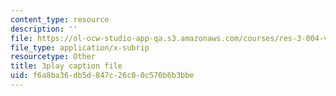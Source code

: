 ```yaml
---
content_type: resource
description: ''
file: https://ol-ocw-studio-app-qa.s3.amazonaws.com/courses/res-3-004-visualizing-materials-science-fall-2017/f6a8ba36db5d847c26c00c570b6b3bbe_Tj3Hpf_HMk4.srt
file_type: application/x-subrip
resourcetype: Other
title: 3play caption file
uid: f6a8ba36-db5d-847c-26c0-0c570b6b3bbe
---
```


